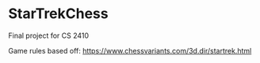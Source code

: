 # StarTrekChess
Final project for CS 2410

Game rules based off:
https://www.chessvariants.com/3d.dir/startrek.html
